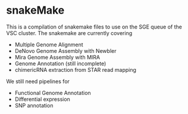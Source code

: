 # snakeMake

This is a compilation of snakemake files to use on the SGE queue of the VSC cluster.
The snakemake are currently covering
* Multiple Genome Alignment
* DeNovo Genome Assembly with Newbler
* Mira Genome Assembly with MIRA
* Genome Annotation (still incomplete)
* chimericRNA extraction from STAR read mapping

We still need pipelines for
* Functional Genome Annotation
* Differential expression 
* SNP annotation
  
  
  

  
